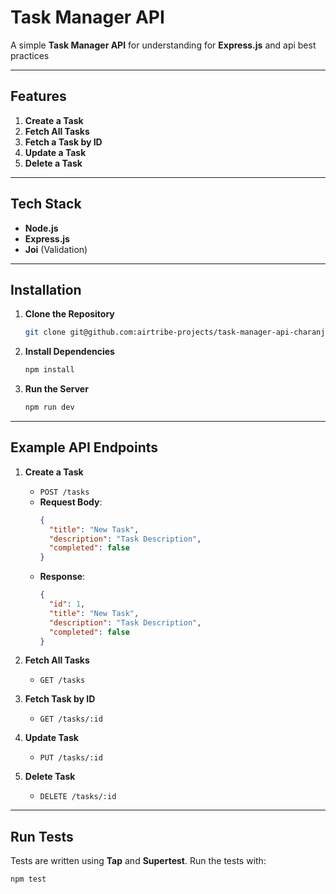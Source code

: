 # Task Manager API

A simple **Task Manager API** for understanding for **Express.js** and api best practices

---

## Features

1. **Create a Task**  
2. **Fetch All Tasks**  
3. **Fetch a Task by ID**  
4. **Update a Task**  
5. **Delete a Task**

---

## Tech Stack

- **Node.js**
- **Express.js**
- **Joi** (Validation)

---

## Installation

1. **Clone the Repository**  
   ```bash
   git clone git@github.com:airtribe-projects/task-manager-api-charanjsingh29.git
   ```

2. **Install Dependencies**  
   ```bash
   npm install
   ```

3. **Run the Server**  
   ```bash
   npm run dev
   ```

---

## Example API Endpoints

1. **Create a Task**  
   - `POST /tasks`  
   - **Request Body**:  
     ```json
     {
       "title": "New Task",
       "description": "Task Description",
       "completed": false
     }
     ```
   - **Response**:
     ```json
     {
       "id": 1,
       "title": "New Task",
       "description": "Task Description",
       "completed": false
     }
     ```

2. **Fetch All Tasks**  
   - `GET /tasks`  

3. **Fetch Task by ID**  
   - `GET /tasks/:id`

4. **Update Task**  
   - `PUT /tasks/:id`  

5. **Delete Task**  
   - `DELETE /tasks/:id`

---

## Run Tests

Tests are written using **Tap** and **Supertest**. Run the tests with:

```bash
npm test
```
